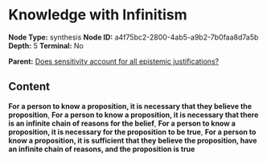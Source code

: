 # Knowledge with Infinitism

**Node Type:** synthesis
**Node ID:** a4f75bc2-2800-4ab5-a9b2-7b0faa8d7a5b
**Depth:** 5
**Terminal:** No

**Parent:** [Does sensitivity account for all epistemic justifications?](does-sensitivity-account-for-all-epistemic-justifications-antithesis-5bacddbb-5f92-417f-a450-a7df4717c20e.md)

## Content

**For a person to know a proposition, it is necessary that they believe the proposition**, **For a person to know a proposition, it is necessary that there is an infinite chain of reasons for the belief**, **For a person to know a proposition, it is necessary for the proposition to be true**, **For a person to know a proposition, it is sufficient that they believe the proposition, have an infinite chain of reasons, and the proposition is true**
